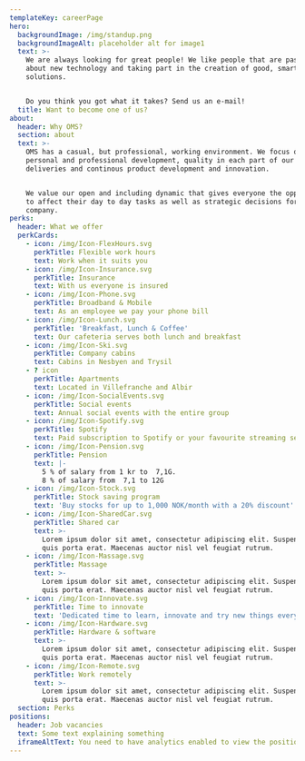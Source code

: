 ```yaml
---
templateKey: careerPage
hero:
  backgroundImage: /img/standup.png
  backgroundImageAlt: placeholder alt for image1
  text: >-
    We are always looking for great people! We like people that are passionate
    about new technology and taking part in the creation of good, smart
    solutions.


    Do you think you got what it takes? Send us an e-mail!
  title: Want to become one of us?
about:
  header: Why OMS?
  section: about
  text: >-
    OMS has a casual, but professional, working environment. We focus on
    personal and professional development, quality in each part of our
    deliveries and continous product development and innovation.


    We value our open and including dynamic that gives everyone the opportunity
    to affect their day to day tasks as well as strategic decisions for the
    company.
perks:
  header: What we offer
  perkCards:
    - icon: /img/Icon-FlexHours.svg
      perkTitle: Flexible work hours
      text: Work when it suits you
    - icon: /img/Icon-Insurance.svg
      perkTitle: Insurance
      text: With us everyone is insured
    - icon: /img/Icon-Phone.svg
      perkTitle: Broadband & Mobile
      text: As an employee we pay your phone bill
    - icon: /img/Icon-Lunch.svg
      perkTitle: 'Breakfast, Lunch & Coffee'
      text: Our cafeteria serves both lunch and breakfast
    - icon: /img/Icon-Ski.svg
      perkTitle: Company cabins
      text: Cabins in Nesbyen and Trysil
    - ? icon
      perkTitle: Apartments
      text: Located in Villefranche and Albir
    - icon: /img/Icon-SocialEvents.svg
      perkTitle: Social events
      text: Annual social events with the entire group
    - icon: /img/Icon-Spotify.svg
      perkTitle: Spotify
      text: Paid subscription to Spotify or your favourite streaming service
    - icon: /img/Icon-Pension.svg
      perkTitle: Pension
      text: |-
        5 % of salary from 1 kr to  7,1G.
        8 % of salary from  7,1 to 12G
    - icon: /img/Icon-Stock.svg
      perkTitle: Stock saving program
      text: 'Buy stocks for up to 1,000 NOK/month with a 20% discount'
    - icon: /img/Icon-SharedCar.svg
      perkTitle: Shared car
      text: >-
        Lorem ipsum dolor sit amet, consectetur adipiscing elit. Suspendisse
        quis porta erat. Maecenas auctor nisl vel feugiat rutrum.
    - icon: /img/Icon-Massage.svg
      perkTitle: Massage
      text: >-
        Lorem ipsum dolor sit amet, consectetur adipiscing elit. Suspendisse
        quis porta erat. Maecenas auctor nisl vel feugiat rutrum.
    - icon: /img/Icon-Innovate.svg
      perkTitle: Time to innovate
      text: 'Dedicated time to learn, innovate and try new things every month.'
    - icon: /img/Icon-Hardware.svg
      perkTitle: Hardware & software
      text: >-
        Lorem ipsum dolor sit amet, consectetur adipiscing elit. Suspendisse
        quis porta erat. Maecenas auctor nisl vel feugiat rutrum.
    - icon: /img/Icon-Remote.svg
      perkTitle: Work remotely
      text: >-
        Lorem ipsum dolor sit amet, consectetur adipiscing elit. Suspendisse
        quis porta erat. Maecenas auctor nisl vel feugiat rutrum.
  section: Perks
positions:
  header: Job vacancies
  text: Some text explaining something
  iframeAltText: You need to have analytics enabled to view the positions
---
```

